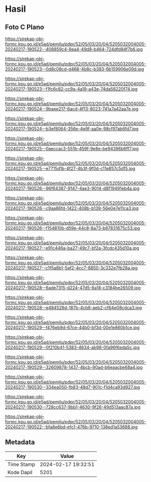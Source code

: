# Hasil

## Foto C Plano

https://sirekap-obj-formc.kpu.go.id/e5ad/pemilu/pdpr/52/05/03/20/04/5205032004005-20240217-190522--408859c4-8ea4-49d8-b464-724dfd84f7b6.jpg

https://sirekap-obj-formc.kpu.go.id/e5ad/pemilu/pdpr/52/05/03/20/04/5205032004005-20240217-190523--0d8c08cd-d468-4b8c-b383-6b159906e09d.jpg

https://sirekap-obj-formc.kpu.go.id/e5ad/pemilu/pdpr/52/05/03/20/04/5205032004005-20240217-190523--f1fc6c82-cc9a-4a19-a43e-74da58220f74.jpg

https://sirekap-obj-formc.kpu.go.id/e5ad/pemilu/pdpr/52/05/03/20/04/5205032004005-20240217-190524--9baee217-6acd-4f13-8023-741a7a42aa7e.jpg

https://sirekap-obj-formc.kpu.go.id/e5ad/pemilu/pdpr/52/05/03/20/04/5205032004005-20240217-190524--b3ef8064-356e-4e9f-aa0e-98cf97ab6fd7.jpg

https://sirekap-obj-formc.kpu.go.id/e5ad/pemilu/pdpr/52/05/03/20/04/5205032004005-20240217-190525--0aeccac3-551b-459f-9e8e-be94396b6ff7.jpg

https://sirekap-obj-formc.kpu.go.id/e5ad/pemilu/pdpr/52/05/03/20/04/5205032004005-20240217-190525--e7715d1b-4f27-4b3f-9f0d-c11e857c5df5.jpg

https://sirekap-obj-formc.kpu.go.id/e5ad/pemilu/pdpr/52/05/03/20/04/5205032004005-20240217-190526--96f64387-9147-4ae3-9014-d8f19491eb4a.jpg

https://sirekap-obj-formc.kpu.go.id/e5ad/pemilu/pdpr/52/05/03/20/04/5205032004005-20240217-190526--c9aa86fd-1422-408b-b139-56e0e7e11ca3.jpg

https://sirekap-obj-formc.kpu.go.id/e5ad/pemilu/pdpr/52/05/03/20/04/5205032004005-20240217-190526--f154810b-d59e-44c8-8a73-b67831675c53.jpg

https://sirekap-obj-formc.kpu.go.id/e5ad/pemilu/pdpr/52/05/03/20/04/5205032004005-20240217-190527--e91c446a-ba27-49c7-bf2a-3fcdc435d10a.jpg

https://sirekap-obj-formc.kpu.go.id/e5ad/pemilu/pdpr/52/05/03/20/04/5205032004005-20240217-190527--c1f5a8b1-5af2-4cc7-8850-3c332e7fb28a.jpg

https://sirekap-obj-formc.kpu.go.id/e5ad/pemilu/pdpr/52/05/03/20/04/5205032004005-20240217-190528--6ade7315-d224-47d5-8a18-c3184be26509.jpg

https://sirekap-obj-formc.kpu.go.id/e5ad/pemilu/pdpr/52/05/03/20/04/5205032004005-20240217-190528--e484528d-187b-4cb8-aeb2-cf64e08cdca3.jpg

https://sirekap-obj-formc.kpu.go.id/e5ad/pemilu/pdpr/52/05/03/20/04/5205032004005-20240217-190529--f476eb9d-67ce-44b0-bf3d-00e1e860b1ce.jpg

https://sirekap-obj-formc.kpu.go.id/e5ad/pemilu/pdpr/52/05/03/20/04/5205032004005-20240217-190529--0f210b41-5383-4634-ab98-0fa96f6eda5c.jpg

https://sirekap-obj-formc.kpu.go.id/e5ad/pemilu/pdpr/52/05/03/20/04/5205032004005-20240217-190529--32609878-1437-4bcb-90ad-b6eaacbe68a4.jpg

https://sirekap-obj-formc.kpu.go.id/e5ad/pemilu/pdpr/52/05/03/20/04/5205032004005-20240217-190530--334ea050-fb83-48d7-901c-f1d4ca93d927.jpg

https://sirekap-obj-formc.kpu.go.id/e5ad/pemilu/pdpr/52/05/03/20/04/5205032004005-20240217-190530--728cc637-9bb1-4630-9f26-49d513aac87a.jpg

https://sirekap-obj-formc.kpu.go.id/e5ad/pemilu/pdpr/52/05/03/20/04/5205032004005-20240217-190522--bfa8e6bd-efc1-476b-9710-138ed1a53688.jpg


## Metadata

| Key        | Value               |
| ---------- | ------------------- |
| Time Stamp | 2024-02-17 19:32:51 |
| Kode Dapil | 5201                |



